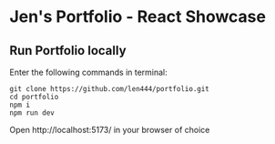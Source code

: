 # Jen's Portfolio - React Showcase

## Run Portfolio locally

Enter the following commands in terminal:

`git clone https://github.com/len444/portfolio.git`  
`cd portfolio`  
`npm i`  
`npm run dev`  

Open http://localhost:5173/ in your browser of choice
